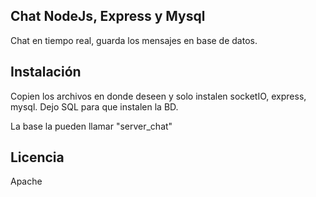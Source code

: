 ## Chat NodeJs, Express y Mysql

Chat en tiempo real, guarda los mensajes en base de datos.

## Instalación
Copien los archivos en donde deseen y solo instalen socketIO, express, mysql.
Dejo SQL para que instalen la BD.

La base la pueden llamar "server_chat"

## Licencia
Apache